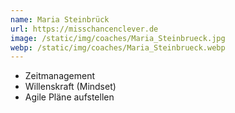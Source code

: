 ```yaml
---
name: Maria Steinbrück
url: https://misschancenclever.de
image: /static/img/coaches/Maria_Steinbrueck.jpg
webp: /static/img/coaches/Maria_Steinbrueck.webp
---
```


<ul><li>Zeitmanagement&nbsp;</li><li>Willenskraft (Mindset)&nbsp;</li><li>Agile Pläne aufstellen&nbsp;</li></ul>